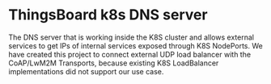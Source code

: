 # ThingsBoard k8s DNS server

The DNS server that is working inside the K8S cluster and allows external services to get IPs of internal services exposed through K8S NodePorts.
We have created this project to connect external UDP load balancer with the CoAP/LwM2M Transports, because existing K8S LoadBalancer implementations did not support our use case.
